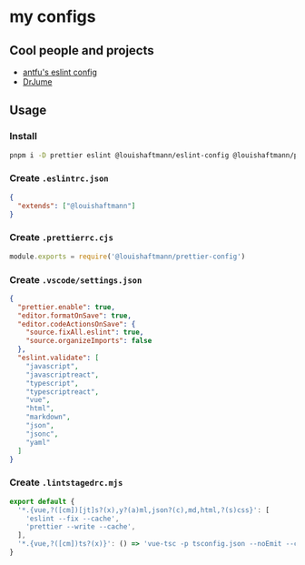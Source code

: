 # my configs

## Cool people and projects

- [antfu's eslint config](https://github.com/antfu/eslint-config)
- [DrJume](https://github.com/DrJume)

## Usage

### Install

```bash
pnpm i -D prettier eslint @louishaftmann/eslint-config @louishaftmann/prettier-config lint-staged
```

### Create `.eslintrc.json`

```json
{
  "extends": ["@louishaftmann"]
}
```

### Create `.prettierrc.cjs`

```js
module.exports = require('@louishaftmann/prettier-config')
```

### Create `.vscode/settings.json`

```json
{
  "prettier.enable": true,
  "editor.formatOnSave": true,
  "editor.codeActionsOnSave": {
    "source.fixAll.eslint": true,
    "source.organizeImports": false
  },
  "eslint.validate": [
    "javascript",
    "javascriptreact",
    "typescript",
    "typescriptreact",
    "vue",
    "html",
    "markdown",
    "json",
    "jsonc",
    "yaml"
  ]
}
```

### Create `.lintstagedrc.mjs`

```js
export default {
  '*.{vue,?([cm])[jt]s?(x),y?(a)ml,json?(c),md,html,?(s)css}': [
    'eslint --fix --cache',
    'prettier --write --cache',
  ],
  '*.{vue,?([cm])ts?(x)}': () => 'vue-tsc -p tsconfig.json --noEmit --composite false', // run once for all files
}
```
